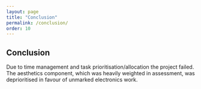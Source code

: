 ```yaml
---
layout: page
title: "Conclusion"
permalink: /conclusion/
order: 10
---
```


## Conclusion

Due to time management and task prioritisation/allocation the project failed. The aesthetics component, which was heavily weighted in assessment, was deprioritised in favour of unmarked electronics work.